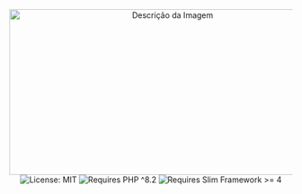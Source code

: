 <div align="center" style=" height: 100vh">
  <img src="https://github.com/Nelson-Dominici/Blog-API/assets/89428967/4abb20fb-269f-46ac-84bb-a115ad4a80f8" alt="Descrição da Imagem" style="width: 565px; height:295px;"> 
  <br>
  <img src="https://img.shields.io/badge/License-MIT-white.svg?style=flat-square" alt="License: MIT">
  <img src="https://img.shields.io/badge/php-%3E%3D%208.2-7377ac?style=flat-square" alt="Requires PHP ^8.2">
  <img src="https://img.shields.io/badge/Slim_Framework-%3E%3D%204-6D9C3C?style=flat-square" alt="Requires Slim Framework >=   4">

</div>

<h3>Slimgry is a <strong>validation middleware</strong> for the <a href='https://www.slimframework.com/'>Slim framework</a>, which validates the request body, with validation syntax similar to <a href='https://laravel.com/docs/10.x/validation'>Laravel</a>.</h3>

<h2>Install</h2>

```bash
composer require nelson-dominici/slimgry
```
<h2>Usage</h2>

To add validations to a route, add the `NelsonDominici\Slimgry\Slimgry` middleware with the validations in the constructor.<br>
If any validation method fails, an `NelsonDominici\Slimgry\Exceptions\ValidationMethodException` exception will be thrown.<br>

```php
use NelsonDominici\Slimgry\Slimgry;

$app->post('/api/auth', [AuthController::class, 'login'])->add(new Slimgry(
    [
        'email' => ['required','email','trim','string','min:3','max:100'],
        'password' => ['required','trim','string','min:6','max:100']
    ]
));
```
You can also use `|`.
```php
[
    'email' => 'required|email|trim|string|min:3|max:100',
    'password' => 'required|trim|string|min:6|max:100'
]
```

## Validating nested fields
You can use "dot notation" to validate nested fields, example:

```php
[
    'users.adm.email' => ['required','email','trim','string','min:3','max:100'],
    'users.adm.password' => ['required','trim','string','min:6','max:100'],
]
```

## Adding custom message when validation method fails
Add a second array in the Slimgry class to store custom messages, choose which field the message refers to along with a "dot" and the validation method that failed.
```php
use NelsonDominici\Slimgry\Slimgry;

$app->post('/api/auth', [AuthController::class, 'auth'])->add(new Slimgry(
    [
        'email' => ['required','email','trim','string','min:3','max:100'],
        'password' => ['required','trim','string','min:6','max:100']
    ],
    [
        'email.email' => 'We need a valid email.',
        'password.required' => 'We need your password.'
    ]
));
```

## Validation Methods List

| Validation Method | Function | Attention! |
|----------|:-------------|:-------------|
| array | The field under validation must be a PHP `array` | |
| boolean | The field under validation must be a `boolean` | Only `true` or `false` is accepted |
| email | The field under validation must be a valid `email` | <a href='https://www.php.net/manual/en/function.filter-var.php'>filter_var()</a> is used with `FILTER_VALIDATE_EMAIL` |
| gt:value | The field under validation must be greater than a `numeric` value | Only `numeric` values are validated |
| gte:value | The field under validation must be greater than or equal to a `numeric` value | Only `numeric` values are validated |
| integer | The field under validation must be an `integer` | |
| ip | The field under validation must be an IP address | <a href='https://www.php.net/manual/en/function.filter-var.php'>filter_var()</a> is used with `FILTER_VALIDATE_IP` |
| max:value | The field under validation must have a maximum number of `elements` | Only `arrays`, `strings`, and `numeric` values are validated |
| min:value | The field under validation must have a minimum number of `elements` | Only `arrays`, `strings`, and `numeric` values are validated |
| nullable | The field under validation may be `null` | |
| numeric | The field under validation must be `numeric` | |
| present | The field under validation must exist in request body | |
| regex:pattern | The field under validation must match the given regular expression | |
| required | The field under validation must be present in request body and not "empty" | Values considered "empty" are `null`, `empty string` and `empty array` |
| size:value | The field under validation must have a specific number of `elements` | Only `arrays`, `strings`, and `numeric` values are validated |
| string | The field under validation must be a `string` | |
| trim | Remove white space from The field under validation | |
| uuid | The field under validation must be a valid universally unique identifier (UUID) in 4 version | |

